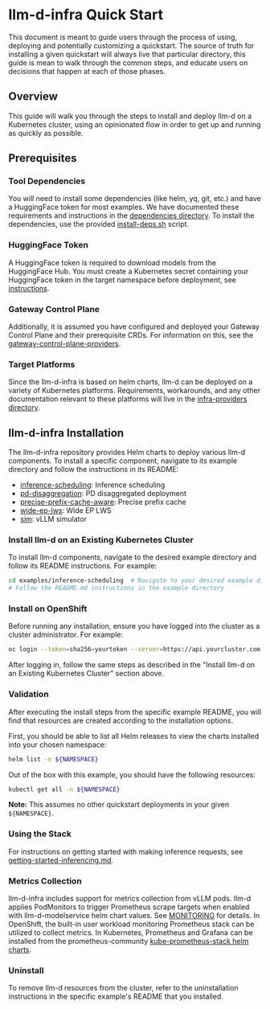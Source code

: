 # llm-d-infra Quick Start

This document is meant to guide users through the process of using, deploying and potentially customizing a quickstart. The source of truth for installing a given quickstart will always live that particular directory, this guide is mean to walk through the common steps, and educate users on decisions that happen at each of those phases.

## Overview

This guide will walk you through the steps to install and deploy llm-d on a Kubernetes cluster, using an opinionated flow in order to get up and running as quickly as possible.

## Prerequisites

### Tool Dependencies

You will need to install some dependencies (like helm, yq, git, etc.) and have a HuggingFace token for most examples. We have documented these requirements and instructions in the [dependencies directory](./dependencies/README.md). To install the dependencies, use the provided [install-deps.sh](./dependencies/install-deps.sh) script.

### HuggingFace Token

A HuggingFace token is required to download models from the HuggingFace Hub. You must create a Kubernetes secret containing your HuggingFace token in the target namespace before deployment, see [instructions](./dependencies/README.md#huggingface-token).

### Gateway Control Plane

Additionally, it is assumed you have configured and deployed your Gateway Control Plane and their prerequisite CRDs. For information on this, see the [gateway-control-plane-providers](./gateway-control-plane-providers/README.md).

### Target Platforms

Since the llm-d-infra is based on helm charts, llm-d can be deployed on a variety of Kubernetes platforms. Requirements, workarounds, and any other documentation relevant to these platforms will live in the [infra-providers directory](./docs/infra-providers/).

## llm-d-infra Installation

The llm-d-infra repository provides Helm charts to deploy various llm-d components. To install a specific component, navigate to its example directory and follow the instructions in its README:

- [inference-scheduling](./examples/inference-scheduling/README.md): Inference scheduling
- [pd-disaggregation](./examples/pd-disaggregation/README.md): PD disaggregated deployment
- [precise-prefix-cache-aware](./examples/precise-prefix-cache-aware/README.md): Precise prefix cache
- [wide-ep-lws](./examples/wide-ep-lws/README.md): Wide EP LWS
- [sim](./examples/sim/README.md): vLLM simulator

### Install llm-d on an Existing Kubernetes Cluster

To install llm-d components, navigate to the desired example directory and follow its README instructions. For example:

```bash
cd examples/inference-scheduling  # Navigate to your desired example directory
# Follow the README.md instructions in the example directory
```

### Install on OpenShift

Before running any installation, ensure you have logged into the cluster as a cluster administrator. For example:

```bash
oc login --token=sha256~yourtoken --server=https://api.yourcluster.com:6443
```

After logging in, follow the same steps as described in the "Install llm-d on an Existing Kubernetes Cluster" section above.

### Validation

After executing the install steps from the specific example README, you will find that resources are created according to the installation options.

First, you should be able to list all Helm releases to view the charts installed into your chosen namespace:

```bash
helm list -n ${NAMESPACE}
```

Out of the box with this example, you should have the following resources:

```bash
kubectl get all -n ${NAMESPACE}
```

**Note:** This assumes no other quickstart deployments in your given `${NAMESPACE}`.

### Using the Stack

For instructions on getting started with making inference requests, see [getting-started-inferencing.md](./docs/getting-started-inferencing.md).

### Metrics Collection

llm-d-infra includes support for metrics collection from vLLM pods. llm-d applies PodMonitors to trigger Prometheus
scrape targets when enabled with llm-d-modelservice helm chart values. See [MONITORING](./monitoring/README.md) for details.
In OpenShift, the built-in user workload monitoring Prometheus stack can be utilized to collect metrics.
In Kubernetes, Prometheus and Grafana can be installed from the prometheus-community
[kube-prometheus-stack helm charts](https://github.com/prometheus-community/helm-charts/tree/main/charts/kube-prometheus-stack).

### Uninstall

To remove llm-d resources from the cluster, refer to the uninstallation instructions in the specific example's README that you installed.
